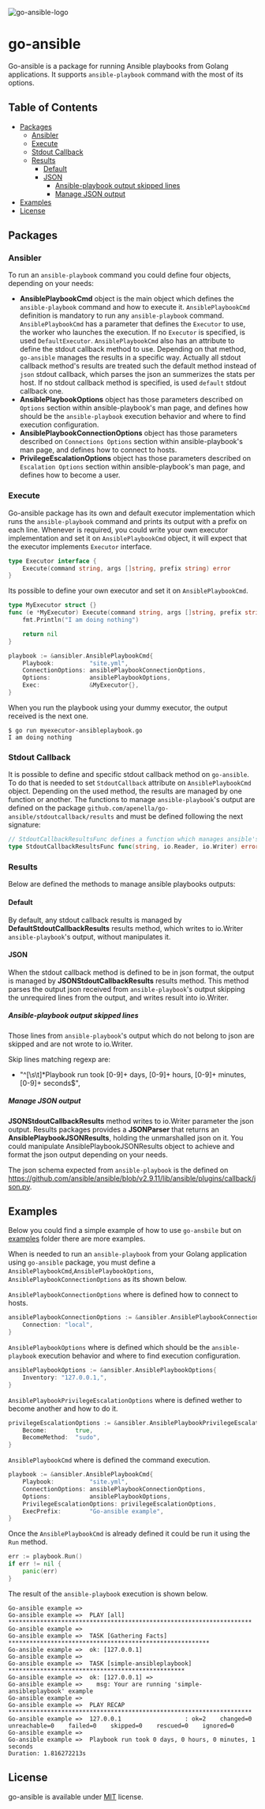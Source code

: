 
![go-ansible-logo](docs/logo/go-ansible_logo.png "Go-ansible Logo" )


# go-ansible

Go-ansible is a package for running Ansible playbooks from Golang applications.
It supports `ansible-playbook` command with the most of its options.

## Table of Contents
- [Packages](#packages)
  - [Ansibler](#ansibler)
  - [Execute](#execute)
  - [Stdout Callback](#stdout-callback)
  - [Results](#results)
    - [Default](#default)
    - [JSON](#json)
      - [Ansible-playbook output skipped lines](#ansible-playbook-output-skipped-lines)
      - [Manage JSON output](#manage-json-output)
- [Examples](#examples)
- [License](#license)

## Packages

### Ansibler

To run an `ansible-playbook` command you could define four objects, depending on your needs:
- **AnsiblePlaybookCmd** object is the main object which defines the `ansible-playbook` command and how to execute it. `AnsiblePlaybookCmd` definition is mandatory to run any `ansible-playbook` command.
`AnsiblePlaybookCmd` has a parameter that defines the `Executor` to use, the worker who launches the execution. If no `Executor` is specified, is used `DefaultExecutor`.
`AnsiblePlaybookCmd` also has an attribute to define the stdout callback method to use. Depending on that method, `go-ansible` manages the results in a specific way. Actually all stdout callback method's results are treated such the default method instead of `json` stdout callback, which parses the json an summerizes the stats per host. If no stdout callback method is specified, is used `default` stdout callback one.
- **AnsiblePlaybookOptions** object has those parameters described on `Options` section within ansible-playbook's man page, and defines how should be the `ansible-playbook` execution behavior and where to find execution configuration.
- **AnsiblePlaybookConnectionOptions** object has those parameters described on `Connections Options` section within ansible-playbook's man page, and defines how to connect to hosts.
- **PrivilegeEscalationOptions** object has those parameters described on `Escalation Options` section within ansible-playbook's man page, and defines how to become a user.

### Execute
Go-ansible package has its own and default executor implementation which runs the `ansible-playbook` command and prints its output with a prefix on each line.
Whenever is required, you could write your own executor implementation and set it on `AnsiblePlaybookCmd` object, it will expect that the executor implements `Executor` interface.
```go
type Executor interface {
	Execute(command string, args []string, prefix string) error
}
```

Its possible to define your own executor and set it on `AnsiblePlaybookCmd`.
```go
type MyExecutor struct {}
func (e *MyExecutor) Execute(command string, args []string, prefix string) error {
    fmt.Println("I am doing nothing")

    return nil
}

playbook := &ansibler.AnsiblePlaybookCmd{
    Playbook:          "site.yml",
    ConnectionOptions: ansiblePlaybookConnectionOptions,
    Options:           ansiblePlaybookOptions,
    Exec:              &MyExecutor{},
}
```

When you run the playbook using your dummy executor, the output received is the next one.
```
$ go run myexecutor-ansibleplaybook.go
I am doing nothing
```

### Stdout Callback
It is possible to define and specific stdout callback method on `go-ansible`. To do that is needed to set `StdoutCallback` attribute on `AnsiblePlaybookCmd` object. Depending on the used method, the results are managed by one function or another. The functions to manage `ansible-playbook`'s output are defined on the package `github.com/apenella/go-ansible/stdoutcallback/results` and must be defined following the next signature:
```go
// StdoutCallbackResultsFunc defines a function which manages ansible's stdout callbacks. The function expects and string for prefixing output lines, a reader that receives the data to be wrote and a writer that defines where to write the data comming from reader
type StdoutCallbackResultsFunc func(string, io.Reader, io.Writer) error
```

### Results
Below are defined the methods to manage ansible playbooks outputs:

#### Default
By default, any stdout callback results is managed by **DefaultStdoutCallbackResults** results method, which writes to io.Writer `ansible-playbook`'s output, without manipulates it.

#### JSON
When the stdout callback method is defined to be in json format, the output is managed by **JSONStdoutCallbackResults** results method. This method parses the output json received from `ansible-playbook`'s output skipping the unrequired lines from the output, and writes result into io.Writer.

##### Ansible-playbook output skipped lines
Those lines from `ansible-playbook`'s output which do not belong to json are skipped and are not wrote to io.Writer.

Skip lines matching regexp are:
- "^[\\s\\t]*Playbook run took [0-9]+ days, [0-9]+ hours, [0-9]+ minutes, [0-9]+ seconds$",

##### Manage JSON output
**JSONStdoutCallbackResults** method writes to io.Writer parameter the json output.
Results packages provides a **JSONParser** that returns an **AnsiblePlaybookJSONResults**, holding the unmarshalled json on it. You could manipulate AnsiblePlaybookJSONResults object to achieve and format the json output depending on your needs.

The json schema expected from `ansible-playbook` is the defined on https://github.com/ansible/ansible/blob/v2.9.11/lib/ansible/plugins/callback/json.py.

## Examples
Below you could find a simple example of how to use `go-ansbile` but on [examples](https://github.com/apenella/go-ansible/tree/master/examples) folder there are more examples.

When is needed to run an `ansible-playbook` from your Golang application using `go-ansible` package, you must define a `AnsiblePlaybookCmd`,`AnsiblePlaybookOptions`, `AnsiblePlaybookConnectionOptions` as its shown below.

`AnsiblePlaybookConnectionOptions` where is defined how to connect to hosts.
```go
ansiblePlaybookConnectionOptions := &ansibler.AnsiblePlaybookConnectionOptions{
	Connection: "local",
}
```

`AnsiblePlaybookOptions` where is defined which should be the `ansible-playbook` execution behavior and where to find execution configuration.
```go
ansiblePlaybookOptions := &ansibler.AnsiblePlaybookOptions{
    Inventory: "127.0.0.1,",
}
```

`AnsiblePlaybookPrivilegeEscalationOptions` where is defined wether to become another and how to do it.
```go
privilegeEscalationOptions := &ansibler.AnsiblePlaybookPrivilegeEscalationOptions{
    Become:        true,
    BecomeMethod:  "sudo",
}
```

`AnsiblePlaybookCmd` where is defined the command execution.
```go
playbook := &ansibler.AnsiblePlaybookCmd{
    Playbook:          "site.yml",
    ConnectionOptions: ansiblePlaybookConnectionOptions,
    Options:           ansiblePlaybookOptions,
    PrivilegeEscalationOptions: privilegeEscalationOptions,
    ExecPrefix:        "Go-ansible example",
}
```

Once the `AnsiblePlaybookCmd` is already defined it could be run it using the `Run` method.
```go
err := playbook.Run()
if err != nil {
    panic(err)
}
```

The result of the `ansible-playbook` execution is shown below.
```
Go-ansible example =>
Go-ansible example =>  PLAY [all] *********************************************************************
Go-ansible example =>
Go-ansible example =>  TASK [Gathering Facts] *********************************************************
Go-ansible example =>  ok: [127.0.0.1]
Go-ansible example =>
Go-ansible example =>  TASK [simple-ansibleplaybook] **************************************************
Go-ansible example =>  ok: [127.0.0.1] =>
Go-ansible example =>    msg: Your are running 'simple-ansibleplaybook' example
Go-ansible example =>
Go-ansible example =>  PLAY RECAP *********************************************************************
Go-ansible example =>  127.0.0.1                  : ok=2    changed=0    unreachable=0    failed=0    skipped=0    rescued=0    ignored=0
Go-ansible example =>
Go-ansible example =>  Playbook run took 0 days, 0 hours, 0 minutes, 1 seconds
Duration: 1.816272213s
```

## License
go-ansible is available under [MIT](https://github.com/apenella/go-ansible/blob/master/LICENSE) license.
